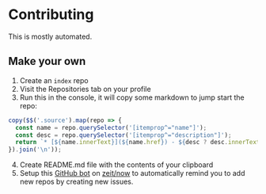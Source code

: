 # Contributing

This is mostly automated.

## Make your own

1. Create an `index` repo
2. Visit the Repositories tab on your profile
3. Run this in the console, it will copy some markdown to jump start the repo:

  ```js
  copy($$('.source').map(repo => {
    const name = repo.querySelector('[itemprop^="name"]');
    const desc = repo.querySelector('[itemprop^="description"]');
    return `* [${name.innerText}](${name.href}) - ${desc ? desc.innerText : 'ENTER DESCRIPTION'}`
  }).join('\n'));
  ```

4. Create README.md file with the contents of your clipboard
5. Setup this [GitHub bot](https://github.com/bfred-it/index-github-bot) on [zeit/now](https://zeit.co/now) to automatically remind you to add new repos by creating new issues.
